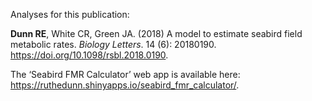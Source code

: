 Analyses for this publication:

<b>Dunn RE</b>, White CR, Green JA. (2018) A model to estimate seabird field metabolic rates. <i>Biology Letters</i>. 14 (6): 20180190. https://doi.org/10.1098/rsbl.2018.0190.

The ‘Seabird FMR Calculator’ web app is available here: https://ruthedunn.shinyapps.io/seabird_fmr_calculator/.
